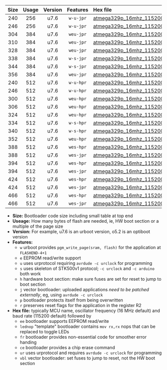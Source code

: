 |Size|Usage|Version|Features|Hex file|
|:-:|:-:|:-:|:-:|:--|
|240|256|u7.6|`w-u-jpr`|[atmega329p_16mhz_115200bps_ur_vbl.hex](https://raw.githubusercontent.com/stefanrueger/urboot/main//atmega329p_16mhz_115200bps_ur_vbl.hex)|
|246|256|u7.6|`w-u-jpr`|[atmega329p_16mhz_115200bps_lednop_ur_vbl.hex](https://raw.githubusercontent.com/stefanrueger/urboot/main//atmega329p_16mhz_115200bps_lednop_ur_vbl.hex)|
|304|384|u7.6|`weu-jpr`|[atmega329p_16mhz_115200bps_ee_ur_vbl.hex](https://raw.githubusercontent.com/stefanrueger/urboot/main//atmega329p_16mhz_115200bps_ee_ur_vbl.hex)|
|310|384|u7.6|`weu-jpr`|[atmega329p_16mhz_115200bps_ee_lednop_ur_vbl.hex](https://raw.githubusercontent.com/stefanrueger/urboot/main//atmega329p_16mhz_115200bps_ee_lednop_ur_vbl.hex)|
|328|384|u7.6|`weu-jpr`|[atmega329p_16mhz_115200bps_ee_lednop_fr_ur_vbl.hex](https://raw.githubusercontent.com/stefanrueger/urboot/main//atmega329p_16mhz_115200bps_ee_lednop_fr_ur_vbl.hex)|
|338|384|u7.6|`w-s-jpr`|[atmega329p_16mhz_115200bps_vbl.hex](https://raw.githubusercontent.com/stefanrueger/urboot/main//atmega329p_16mhz_115200bps_vbl.hex)|
|344|384|u7.6|`w-s-jpr`|[atmega329p_16mhz_115200bps_lednop_vbl.hex](https://raw.githubusercontent.com/stefanrueger/urboot/main//atmega329p_16mhz_115200bps_lednop_vbl.hex)|
|356|384|u7.6|`weu-jpr`|[atmega329p_16mhz_115200bps_ee_lednop_fr_ce_ur_vbl.hex](https://raw.githubusercontent.com/stefanrueger/urboot/main//atmega329p_16mhz_115200bps_ee_lednop_fr_ce_ur_vbl.hex)|
|240|512|u7.6|`w-u-hpr`|[atmega329p_16mhz_115200bps_ur.hex](https://raw.githubusercontent.com/stefanrueger/urboot/main//atmega329p_16mhz_115200bps_ur.hex)|
|246|512|u7.6|`w-u-hpr`|[atmega329p_16mhz_115200bps_lednop_ur.hex](https://raw.githubusercontent.com/stefanrueger/urboot/main//atmega329p_16mhz_115200bps_lednop_ur.hex)|
|300|512|u7.6|`weu-hpr`|[atmega329p_16mhz_115200bps_ee_ur.hex](https://raw.githubusercontent.com/stefanrueger/urboot/main//atmega329p_16mhz_115200bps_ee_ur.hex)|
|306|512|u7.6|`weu-hpr`|[atmega329p_16mhz_115200bps_ee_lednop_ur.hex](https://raw.githubusercontent.com/stefanrueger/urboot/main//atmega329p_16mhz_115200bps_ee_lednop_ur.hex)|
|324|512|u7.6|`weu-hpr`|[atmega329p_16mhz_115200bps_ee_lednop_fr_ur.hex](https://raw.githubusercontent.com/stefanrueger/urboot/main//atmega329p_16mhz_115200bps_ee_lednop_fr_ur.hex)|
|334|512|u7.6|`w-s-hpr`|[atmega329p_16mhz_115200bps.hex](https://raw.githubusercontent.com/stefanrueger/urboot/main//atmega329p_16mhz_115200bps.hex)|
|340|512|u7.6|`w-s-hpr`|[atmega329p_16mhz_115200bps_lednop.hex](https://raw.githubusercontent.com/stefanrueger/urboot/main//atmega329p_16mhz_115200bps_lednop.hex)|
|352|512|u7.6|`weu-hpr`|[atmega329p_16mhz_115200bps_ee_lednop_fr_ce_ur.hex](https://raw.githubusercontent.com/stefanrueger/urboot/main//atmega329p_16mhz_115200bps_ee_lednop_fr_ce_ur.hex)|
|388|512|u7.6|`wes-hpr`|[atmega329p_16mhz_115200bps_ee.hex](https://raw.githubusercontent.com/stefanrueger/urboot/main//atmega329p_16mhz_115200bps_ee.hex)|
|388|512|u7.6|`wes-jpr`|[atmega329p_16mhz_115200bps_ee_vbl.hex](https://raw.githubusercontent.com/stefanrueger/urboot/main//atmega329p_16mhz_115200bps_ee_vbl.hex)|
|394|512|u7.6|`wes-hpr`|[atmega329p_16mhz_115200bps_ee_lednop.hex](https://raw.githubusercontent.com/stefanrueger/urboot/main//atmega329p_16mhz_115200bps_ee_lednop.hex)|
|394|512|u7.6|`wes-jpr`|[atmega329p_16mhz_115200bps_ee_lednop_vbl.hex](https://raw.githubusercontent.com/stefanrueger/urboot/main//atmega329p_16mhz_115200bps_ee_lednop_vbl.hex)|
|424|512|u7.6|`wes-hpr`|[atmega329p_16mhz_115200bps_ee_lednop_fr.hex](https://raw.githubusercontent.com/stefanrueger/urboot/main//atmega329p_16mhz_115200bps_ee_lednop_fr.hex)|
|424|512|u7.6|`wes-jpr`|[atmega329p_16mhz_115200bps_ee_lednop_fr_vbl.hex](https://raw.githubusercontent.com/stefanrueger/urboot/main//atmega329p_16mhz_115200bps_ee_lednop_fr_vbl.hex)|
|466|512|u7.6|`wes-hpr`|[atmega329p_16mhz_115200bps_ee_lednop_fr_ce.hex](https://raw.githubusercontent.com/stefanrueger/urboot/main//atmega329p_16mhz_115200bps_ee_lednop_fr_ce.hex)|
|466|512|u7.6|`wes-jpr`|[atmega329p_16mhz_115200bps_ee_lednop_fr_ce_vbl.hex](https://raw.githubusercontent.com/stefanrueger/urboot/main//atmega329p_16mhz_115200bps_ee_lednop_fr_ce_vbl.hex)|

- **Size:** Bootloader code size including small table at top end
- **Useage:** How many bytes of flash are needed, ie, HW boot section or a multiple of the page size
- **Version:** For example, u7.6 is an urboot version, o5.2 is an optiboot version
- **Features:**
  + `w` urboot provides `pgm_write_page(sram, flash)` for the application at `FLASHEND-4+1`
  + `e` EEPROM read/write support
  + `u` uses urprotocol requiring `avrdude -c urclock` for programming
  + `s` uses skeleton of STK500v1 protocol; `-c urclock` and `-c arduino` both work
  + `h` hardware boot section: make sure fuses are set for reset to jump to boot section
  + `j` vector bootloader: uploaded applications *need to be patched externally*, eg, using `avrdude -c urclock`
  + `p` bootloader protects itself from being overwritten
  + `r` preserves reset flags for the application in the register R2
- **Hex file:** typically MCU name, oscillator frequency (16 MHz default) and baud rate (115200 default) followed by
  + `ee` bootloader supports EEPROM read/write
  + `lednop` "template" bootloader contains `mov rx,rx` nops that can be replaced to toggle LEDs
  + `fr` bootloader provides non-essential code for smoother error handing
  + `ce` bootloader provides a chip erase command
  + `ur` uses urprotocol and requires `avrdude -c urclock` for programming
  + `vbl` vector bootloader: set fuses to jump to reset, not the HW boot section
